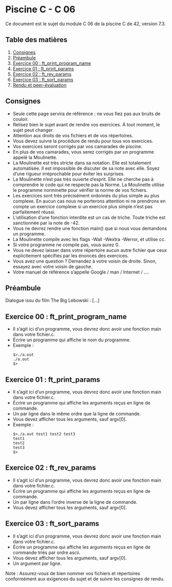 # Piscine C - C 06

Ce document est le sujet du module C 06 de la piscine C de 42, version 7.3.

## Table des matières
1. [Consignes](#consignes)
2. [Préambule](#préambule)
3. [Exercice 00 : ft_print_program_name](#exercice-00-ft_print_program_name)
4. [Exercice 01 : ft_print_params](#exercice-01-ft_print_params)
5. [Exercice 02 : ft_rev_params](#exercice-02-ft_rev_params)
6. [Exercice 03 : ft_sort_params](#exercice-03-ft_sort_params)
7. [Rendu et peer-évaluation](#rendu-et-peer-évaluation)

## Consignes
- Seule cette page servira de référence : ne vous fiez pas aux bruits de couloir.
- Relisez bien le sujet avant de rendre vos exercices. À tout moment, le sujet peut changer.
- Attention aux droits de vos fichiers et de vos répertoires.
- Vous devez suivre la procédure de rendu pour tous vos exercices.
- Vos exercices seront corrigés par vos camarades de piscine.
- En plus de vos camarades, vous serez corrigés par un programme appelé la Moulinette.
- La Moulinette est très stricte dans sa notation. Elle est totalement automatisée. Il est impossible de discuter de sa note avec elle. Soyez d’une rigueur irréprochable pour éviter les surprises.
- La Moulinette n’est pas très ouverte d’esprit. Elle ne cherche pas à comprendre le code qui ne respecte pas la Norme. La Moulinette utilise le programme norminette pour vérifier la norme de vos fichiers.
- Les exercices sont très précisément ordonnés du plus simple au plus complexe. En aucun cas nous ne porterons attention ni ne prendrons en compte un exercice complexe si un exercice plus simple n’est pas parfaitement réussi.
- L’utilisation d’une fonction interdite est un cas de triche. Toute triche est sanctionnée par la note de -42.
- Vous ne devrez rendre une fonction main() que si nous vous demandons un programme.
- La Moulinette compile avec les flags -Wall -Wextra -Werror, et utilise cc.
- Si votre programme ne compile pas, vous aurez 0.
- Vous ne devez laisser dans votre répertoire aucun autre fichier que ceux explicitement spécifiés par les énoncés des exercices.
- Vous avez une question ? Demandez à votre voisin de droite. Sinon, essayez avec votre voisin de gauche.
- Votre manuel de référence s’appelle Google / man / Internet / ....

## Préambule
Dialogue issu du film The Big Lebowski : [...]

## Exercice 00 : ft_print_program_name
- Il s’agit ici d’un programme, vous devrez donc avoir une fonction main dans votre fichier.c.
- Écrire un programme qui affiche le nom du programme.
- Exemple :
  ```shell
  $>./a.out
  ./a.out
  $>

## Exercice 01 : ft_print_params
- Il s’agit ici d’un programme, vous devrez donc avoir une fonction main dans votre fichier.c.
- Écrire un programme qui affiche les arguments reçus en ligne de commande.
- Un par ligne dans le même ordre que la ligne de commande.
- Vous devez afficher tous les arguments, sauf argv[0].
- Exemple :
  ```shell
  $>./a.out test1 test2 test3
  test1
  test2
  test3
  $>

## Exercice 02 : ft_rev_params
- Il s’agit ici d’un programme, vous devrez donc avoir une fonction main dans votre fichier.c.
- Écrire un programme qui affiche les arguments reçus en ligne de commande.
- Un par ligne dans l’ordre inverse de la ligne de commande.
- Vous devez afficher tous les arguments, sauf argv[0].

## Exercice 03 : ft_sort_params
- Il s’agit ici d’un programme, vous devrez donc avoir une fonction main dans votre fichier.c.
- Écrire un programme qui affiche les arguments reçus en ligne de commande triés par ordre ascii.
- Vous devez afficher tous les arguments, sauf argv[0].
- Un argument par ligne.

Note : Assurez-vous de bien nommer vos fichiers et répertoires conformément aux exigences du sujet et de suivre les consignes de rendu.
